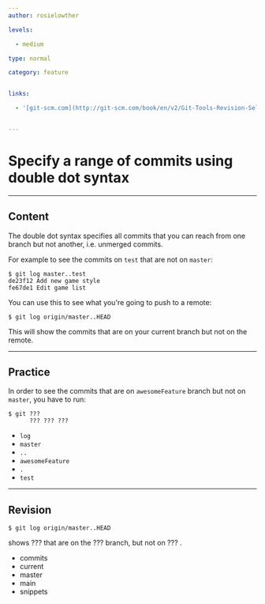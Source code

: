 ```yaml
---
author: rosielowther

levels:

  - medium

type: normal

category: feature


links:

  - '[git-scm.com](http://git-scm.com/book/en/v2/Git-Tools-Revision-Selection){website}'


---
```


# Specify a range of commits using double dot syntax

---
## Content

The double dot syntax specifies all commits that you can reach from one branch but not another, i.e. unmerged commits.

For example to see the commits on `test` that are not on `master`:
```
$ git log master..test
de23f12 Add new game style
fe67de1 Edit game list
```
You can use this to see what you're going to push to a remote:
```
$ git log origin/master..HEAD
```
This will show the commits that are on your current branch but not on the remote.

---
## Practice

In order to see the commits that are on `awesomeFeature` branch but not on `master`, you have to run:
```
$ git ???
      ??? ??? ???
```

* `log`
* `master`
* `..`
* `awesomeFeature`
* `.`
* `test`

---
## Revision

```
$ git log origin/master..HEAD
```
shows ??? that are on the ??? branch, but not on ??? .

* commits
* current
* master
* main
* snippets

 
